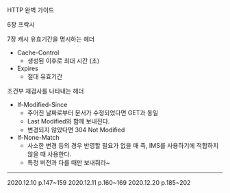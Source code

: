 HTTP 완벽 가이드 

6장 프락시 

7장 캐시
유효기간을 명시하는 헤더 
- Cache-Control
    - 생성된 이후로 최대 시간 (초) 
- Expires 
    - 절대 유효기간

조건부 재검사를 나타내는 헤더
- If-Modified-Since
    - 주어진 날짜로부터 문서가 수정되었다면 GET과 동일 
    - Last Modified와 함께 보내진다. 
    - 변경되지 않았다면 304 Not Modified
- If-None-Match
    - 사소한 변경 등의 경우 반영할 필요가 없을 때 즉, IMS를 사용하기에 적합하지 않을 때 사용한다. 
    - 특정 버전과 다를 때만 보내줘라~
---
2020.12.10 p.147~159
2020.12.11 p.160~169
2020.12.20 p.185~202